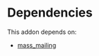 # Dependencies

This addon depends on:

- [mass_mailing](https://github.com/bringout/oca-ocb-mail/tree/4ece4b53301be495feccc3ec0a5f37b61ab120db/odoo-bringout-oca-ocb-mass_mailing)
